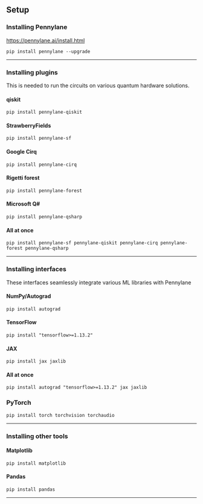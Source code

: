 ## Setup

### Installing Pennylane
https://pennylane.ai/install.html

`pip install pennylane --upgrade`

<hr> 

### Installing plugins

This is needed to run the circuits on various quantum hardware solutions.

#### qiskit
`pip install pennylane-qiskit`
#### StrawberryFields
`pip install pennylane-sf`
#### Google Cirq
`pip install pennylane-cirq`
#### Rigetti forest
`pip install pennylane-forest`
#### Microsoft Q#
`pip install pennylane-qsharp`
#### All at once
`pip install pennylane-sf pennylane-qiskit pennylane-cirq pennylane-forest pennylane-qsharp`

<hr>

### Installing interfaces

These interfaces seamlessly integrate various ML libraries with Pennylane

#### NumPy/Autograd
`pip install autograd`
#### TensorFlow
`pip install "tensorflow>=1.13.2"`
#### JAX
`pip install jax jaxlib`
#### All at once
`pip install autograd "tensorflow>=1.13.2" jax jaxlib`

### PyTorch
`pip install torch torchvision torchaudio`

<hr>

### Installing other tools

#### Matplotlib
`pip install matplotlib`

#### Pandas
`pip install pandas`

<hr>